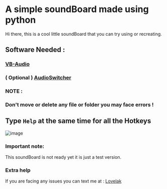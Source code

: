 # A simple soundBoard made using python
Hi there, this is a cool little soundBoard that you can try using or recreating.

## **Software Needed :** 
### [VB-Audio](https://vb-audio.com/Cable/) <br>
### ( Optional ) [AudioSwitcher](https://audioswit.ch/download/latest)
### **NOTE :**   
### **Don't move or delete any file or folder you may face errors !**
## Type `Help` at the same time for all the Hotkeys


![image](https://cdn.discordapp.com/attachments/1202916368358441031/1304060542255759400/Screenshot_2024-11-07_173007.png?ex=672e0485&is=672cb305&hm=737ad8eb6a7ebba20bb24ccdf56cfb1b1d9c9afe01ac05226650727525e711bc&)

### **Important note:**
This soundBoard is not ready yet it is just a test version.

### **Extra help**
If you are facing any issues you can text me at : [Lovelak](http://lovelak.info)
